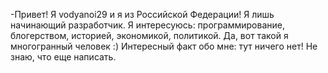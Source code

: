 -Привет! Я vodyanoi29 и я из Российской Федерации! 
Я лишь начинающий разработчик.
Я интересуюсь: программирование, блогерством, историей, экономикой, политикой. Да, вот такой я многогранный человек :)
Интересный факт обо мне: тут ничего нет!
Не знаю, что еще написать. 

